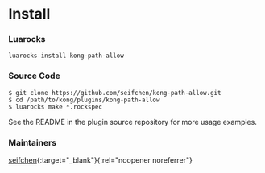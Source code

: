 # Install
### Luarocks
```
luarocks install kong-path-allow
```

### Source Code
```
$ git clone https://github.com/seifchen/kong-path-allow.git
$ cd /path/to/kong/plugins/kong-path-allow
$ luarocks make *.rockspec
```
See the README in the plugin source repository for more usage examples.

### Maintainers
[seifchen](https://github.com/seifchen){:target="_blank"}{:rel="noopener noreferrer"}
